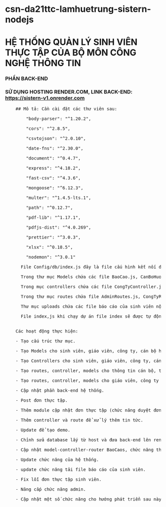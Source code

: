 # csn-da21ttc-lamhuetrung-sistern-nodejs

# HỆ THỐNG QUẢN LÝ SINH VIÊN THỰC TẬP CỦA BỘ MÔN CÔNG NGHỆ THÔNG TIN <br>

### PHẦN BACK-END

### SỬ DỤNG HOSTING RENDER.COM, LINK BACK-END: https://sistern-v1.onrender.com

  <pre>
    ## Mô tả: Cần cài đặt các thư viên sau: <br>
        "body-parser": "^1.20.2",<br>
        "cors": "^2.8.5",<br>
        "csvtojson": "^2.0.10",<br>
        "date-fns": "^2.30.0",<br>
        "document": "^0.4.7",<br>
        "express": "^4.18.2",<br>
        "fast-csv": "^4.3.6",<br>
        "mongoose": "^6.12.3",<br>
        "multer": "^1.4.5-lts.1",<br>
        "path": "^0.12.7",<br>
        "pdf-lib": "^1.17.1",<br>
        "pdfjs-dist": "^4.0.269",<br>
        "prettier": "^3.0.3",<br>
        "xlsx": "^0.18.5",<br>
        "nodemon": "^3.0.1"<br>
      File Config/db/index.js đây là file cấu hình kết nối đến mongoDB. Đầu tiên cần require thư viện mongoose vào để tương tác với MongoDb một cách thuận tiện. Tạo ra hàm connect để kết nối, sử dụng mongoose.connect() để cấu hình kết nối và sử dụng module.exports = { connect } xuất hàm connect ra để có thể sử dụng nó ở bất kỳ đâu trong ứng dụng. <br>
      Trong thư mục Models chứa các file BaoCao.js,	CanBoHuongDan.js, CongTy.js, DotThucTap.js, GiaoVien.js,	SinhVien.js, 	Taikhoan.js, ThongTinCongBo.js, ThucTap.js, 	TinTuc.js để tạo ra models cho các đối tượng trong cần xử lý trong cơ sở dữ liệu. Thực hiện require mongoose sử dụng để tương tác với cơ sở dữ liệu MongoDB từ ứng dụng Node.js của mình. Định nghĩa Schema để mô tả cấu trúc dữ liệu cho đối tượng trong cơ sở dữ liệu MongoDB. Tạo models từ schema Model này sẽ làm việc như một interface giữa ứng dụng Node.js của bạn và cơ sở dữ liệu MongoDB, cho phép bạn thực hiện các thao tác như tìm kiếm, thêm mới, cập nhật, xoá dữ liệu và nhiều thao tác khác. Xuất model để có thể sử dụng nó ở bất kỳ đâu trong ứng dụng của mình.  <br>
      Trong mục controllers chứa các file CongTyController.js, DotThucTapController.js, GiaoVienController.js, SinhVienController.js, TaiKhoanController.js, ThongTinCongBoController.js, ThucTapController.js, TinTucController.js để xử lý các yêu cầu CRUD từ giao diện người dùng. <br>
      Trong thư mục routes chứa file AdminRoutes.js, CongTyRoutes.js, DangKyRoutes.js, GiaoVienRoutes.js, SinhVienRoutes.js qui định các đường dẫn đến các xử lý được viết trong Controllers. Để sử dụng các hàm xử lý được viết trong controllers cần require các file đó ra gán vào biến và gọi đến các hàm được viết trong file đó bằng cách sử dụng toán tử “.”. <br>
      Thư mục uploads chứa các file báo cáo của sinh viên nộp lên trong quá trình thực tập.<br>
      File index,js khi chạy dự án file index sẽ được tự động thực hiện. Chính vì thế, để sử dụng các thư viện đã cài đặt và các đường dẫn xử lý cần require và định nghĩa ở đây.
<br>
    Các hoạt động thực hiện: <br>
    - Tạo cấu trúc thư mục. <br>
    - Tạo Models cho sinh viên, giáo viên, công ty, cán bộ hướng dẫn, đơn thực tập, thông báo. <br>
    - Tạo Controllers cho sinh viên, giáo viên, công ty, cán bộ hướng dẫn, đơn thực tập, thông báo. <br>
    - Tạo routes, controller, models cho thông tin cán bộ, thông tin công ty, tin tức.<br>
    - Tạo routes, controller, models cho giáo viên, công ty để lấy danhsachgiaovien, danhsachcongty.<br>
    - Cập nhật phần back-end hệ thống.<br>
    - Post đơn thực tập. <br>
    - Thêm module cập nhật đơn thực tập (chức năng duyệt đơn).<br>
    - Thêm controller và route để xử lý thêm tin tức.<br>
    - Update để tạo demo.<br>
    - Chỉnh sửa database lấy từ host và đưa back-end lên render.com<br>
    - Cập nhật model-controller-router BaoCaos, chức năng thêm file báo cáo, chỉnh sửa model CongTys, Thuctaps.<br>
    - Update chức năng của hệ thống.<br>
    - update chức năng tải file báo cáo của sinh viên.<br>
    - Fix lỗi đơn thực tập sinh viên.<br>
    - Nâng cấp chức năng admin.<br>
    - Cập nhật một số chức năng cho hướng phát triển sau này.<br>
